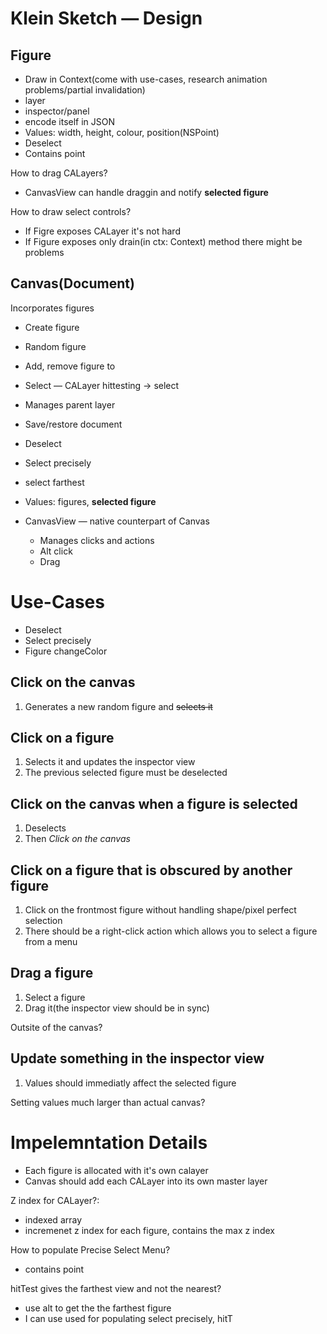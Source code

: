 #  Klein Sketch — Design

## Figure
* Draw in Context(come with use-cases, research animation problems/partial invalidation)
* layer
* inspector/panel
* encode itself in JSON
* Values: width, height, colour, position(NSPoint)
* Deselect
* Contains point

How to drag CALayers?
* CanvasView can handle draggin and notify **selected figure**

How to draw select controls?
* If Figre exposes CALayer it's not hard
* If Figure exposes only drain(in ctx: Context) method there might be problems

## Canvas(Document)
Incorporates figures

* Create figure
* Random figure
* Add, remove figure to
* Select — CALayer hittesting -> select
* Manages parent layer
* Save/restore document
* Deselect
* Select precisely
* select farthest
* Values: figures, **selected figure**


* CanvasView — native counterpart of Canvas
   * Manages clicks and actions
   * Alt click
   * Drag


# Use-Cases
* Deselect
* Select precisely
* Figure changeColor

## Click on the canvas
   1. Generates a new random figure and ~~selects it~~
   
## Click on a figure
   1. Selects it and updates the inspector view
   2. The previous selected figure must be deselected
   
## Click on the canvas when a figure is selected
   1. Deselects
   2. Then *Click on the canvas*
   
## Click on a figure that is obscured by another figure
   1. Click on the frontmost figure without handling shape/pixel perfect selection
   2. There should be a right-click action which allows you to select a figure from a menu

## Drag a figure
   1. Select a figure
   2. Drag it(the inspector view should be in sync)
   
   Outsite of the canvas?
   
## Update something in the inspector view
   1. Values should immediatly affect the selected figure
   
   Setting values much larger than actual canvas?
   

# Impelemntation Details

* Each figure is allocated with it's own calayer
* Canvas should add each CALayer into its own master layer

Z index for CALayer?:
* indexed array
* incremenet z index for each figure, contains the max z index

How to populate Precise Select Menu?
* contains point

hitTest gives the farthest view and not the nearest?
* use alt to get the the farthest figure
* I can use used for populating select precisely, hitT


